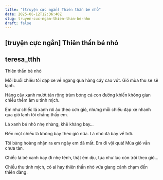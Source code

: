 ```yaml
---
title: "[truyện cực ngắn] Thiên thần bé nhỏ"
date: 2025-06-12T12:36:40Z
slug: truyen-cuc-ngan-thien-than-be-nho
draft: false
---
```


## [truyện cực ngắn] Thiên thần bé nhỏ

## teresa_tthh

Thiên thần bé nhỏ

Mỗi buổi chiều tôi đạp xe về ngang qua hàng cây cao vút. Gió mùa thu se sẽ lạnh.

Hàng cây xanh mướt tán rộng trùm bóng cả con đường khiến không gian chiều thêm âm u tĩnh mịch.

Em như chiếc lá xanh rơi ào theo cơn gió, nhưng mỗi chiều đạp xe nhanh qua gió lạnh tôi chẳng thấy em.

Lá xanh bé nhỏ nhẹ nhàng, khẽ khàng bay…

Đến một chiều lá không bay theo gió nữa. Lá nhỏ đã bay về trời.

Tôi bàng hoàng nhận ra em ngày em đã mất. Em đi vội quá! Mùa gió vẫn chưa tàn.

Chiếc lá bé xanh bay đi nhẹ tênh, thật êm dịu, tựa như lúc còn trôi theo gió…

Chiều thu tĩnh mịch, có ai hay thiên thần nhỏ vừa giang cánh chạm đến thiên đàng.
